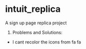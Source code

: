 # intuit_replica
A sign up page replica project 

1. Problems and Solutions:

- I cant recolor the icons from fa fa 
